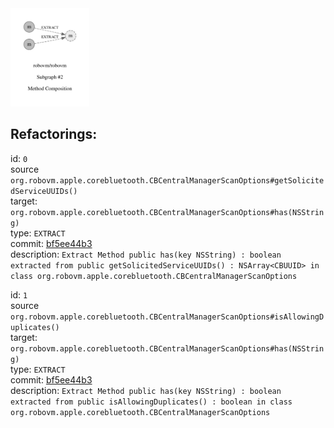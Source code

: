 <img src=subgraph_atomic_2.svg width=25%>

## Refactorings:

id: `0`\
source `org.robovm.apple.corebluetooth.CBCentralManagerScanOptions#getSolicitedServiceUUIDs()`\
target: `org.robovm.apple.corebluetooth.CBCentralManagerScanOptions#has(NSString)`\
type: `EXTRACT`\
commit: [bf5ee44b3](https://github.com/robovm/robovm/commit/bf5ee44b3b576e01ab09cae9f50300417b01dc07)\
description: `Extract Method public has(key NSString) : boolean extracted from public getSolicitedServiceUUIDs() : NSArray<CBUUID> in class org.robovm.apple.corebluetooth.CBCentralManagerScanOptions`

id: `1`\
source `org.robovm.apple.corebluetooth.CBCentralManagerScanOptions#isAllowingDuplicates()`\
target: `org.robovm.apple.corebluetooth.CBCentralManagerScanOptions#has(NSString)`\
type: `EXTRACT`\
commit: [bf5ee44b3](https://github.com/robovm/robovm/commit/bf5ee44b3b576e01ab09cae9f50300417b01dc07)\
description: `Extract Method public has(key NSString) : boolean extracted from public isAllowingDuplicates() : boolean in class org.robovm.apple.corebluetooth.CBCentralManagerScanOptions`

